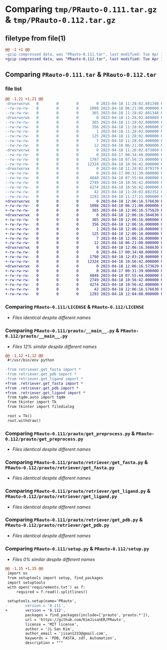# Comparing `tmp/PRauto-0.111.tar.gz` & `tmp/PRauto-0.112.tar.gz`

## filetype from file(1)

```diff
@@ -1 +1 @@
-gzip compressed data, was "PRauto-0.111.tar", last modified: Tue Apr 18 11:28:02 2023, max compression
+gzip compressed data, was "PRauto-0.112.tar", last modified: Tue Apr 18 12:06:16 2023, max compression
```

## Comparing `PRauto-0.111.tar` & `PRauto-0.112.tar`

### file list

```diff
@@ -1,21 +1,21 @@
-drwxrwxrwx   0        0        0        0 2023-04-18 11:28:02.881348 PRauto-0.111/
--rw-rw-rw-   0        0        0     1098 2023-04-18 06:21:00.000000 PRauto-0.111/LICENSE
--rw-rw-rw-   0        0        0      365 2023-04-18 11:28:02.881348 PRauto-0.111/PKG-INFO
-drwxrwxrwx   0        0        0        0 2023-04-18 11:28:02.869869 PRauto-0.111/PRauto.egg-info/
--rw-rw-rw-   0        0        0      365 2023-04-18 11:28:02.000000 PRauto-0.111/PRauto.egg-info/PKG-INFO
--rw-rw-rw-   0        0        0      356 2023-04-18 11:28:02.000000 PRauto-0.111/PRauto.egg-info/SOURCES.txt
--rw-rw-rw-   0        0        0        1 2023-04-18 11:28:02.000000 PRauto-0.111/PRauto.egg-info/dependency_links.txt
--rw-rw-rw-   0        0        0      125 2023-04-18 11:28:02.000000 PRauto-0.111/PRauto.egg-info/requires.txt
--rw-rw-rw-   0        0        0        7 2023-04-18 11:28:02.000000 PRauto-0.111/PRauto.egg-info/top_level.txt
--rw-rw-rw-   0        0        0       12 2023-04-18 06:21:00.000000 PRauto-0.111/README.md
-drwxrwxrwx   0        0        0        0 2023-04-18 11:28:02.873869 PRauto-0.111/prauto/
--rw-rw-rw-   0        0        0        0 2023-04-17 00:34:40.000000 PRauto-0.111/prauto/__init__.py
--rw-rw-rw-   0        0        0     1787 2023-04-18 07:56:33.000000 PRauto-0.111/prauto/__main__.py
--rw-rw-rw-   0        0        0    12324 2023-04-18 10:56:42.000000 PRauto-0.111/prauto/get_preprocess.py
-drwxrwxrwx   0        0        0        0 2023-04-18 11:28:02.879379 PRauto-0.111/prauto/retriever/
--rw-rw-rw-   0        0        0        0 2023-04-17 00:31:39.000000 PRauto-0.111/prauto/retriever/__init__.py
--rw-rw-rw-   0        0        0     4848 2023-04-18 07:55:44.000000 PRauto-0.111/prauto/retriever/get_fasta.py
--rw-rw-rw-   0        0        0     2749 2023-04-18 10:56:42.000000 PRauto-0.111/prauto/retriever/get_ligand.py
--rw-rw-rw-   0        0        0     4274 2023-04-18 10:56:42.000000 PRauto-0.111/prauto/retriever/get_pdb.py
--rw-rw-rw-   0        0        0       42 2023-04-18 11:28:02.882352 PRauto-0.111/setup.cfg
--rw-rw-rw-   0        0        0     1293 2023-04-18 11:27:21.000000 PRauto-0.111/setup.py
+drwxrwxrwx   0        0        0        0 2023-04-18 12:06:16.576630 PRauto-0.112/
+-rw-rw-rw-   0        0        0     1098 2023-04-18 06:21:00.000000 PRauto-0.112/LICENSE
+-rw-rw-rw-   0        0        0      365 2023-04-18 12:06:16.575629 PRauto-0.112/PKG-INFO
+drwxrwxrwx   0        0        0        0 2023-04-18 12:06:16.564630 PRauto-0.112/PRauto.egg-info/
+-rw-rw-rw-   0        0        0      365 2023-04-18 12:06:16.000000 PRauto-0.112/PRauto.egg-info/PKG-INFO
+-rw-rw-rw-   0        0        0      356 2023-04-18 12:06:16.000000 PRauto-0.112/PRauto.egg-info/SOURCES.txt
+-rw-rw-rw-   0        0        0        1 2023-04-18 12:06:16.000000 PRauto-0.112/PRauto.egg-info/dependency_links.txt
+-rw-rw-rw-   0        0        0      125 2023-04-18 12:06:16.000000 PRauto-0.112/PRauto.egg-info/requires.txt
+-rw-rw-rw-   0        0        0        7 2023-04-18 12:06:16.000000 PRauto-0.112/PRauto.egg-info/top_level.txt
+-rw-rw-rw-   0        0        0       12 2023-04-18 06:21:00.000000 PRauto-0.112/README.md
+drwxrwxrwx   0        0        0        0 2023-04-18 12:06:16.568630 PRauto-0.112/prauto/
+-rw-rw-rw-   0        0        0        0 2023-04-17 00:34:40.000000 PRauto-0.112/prauto/__init__.py
+-rw-rw-rw-   0        0        0     1790 2023-04-18 12:03:28.000000 PRauto-0.112/prauto/__main__.py
+-rw-rw-rw-   0        0        0    12324 2023-04-18 10:56:42.000000 PRauto-0.112/prauto/get_preprocess.py
+drwxrwxrwx   0        0        0        0 2023-04-18 12:06:16.573629 PRauto-0.112/prauto/retriever/
+-rw-rw-rw-   0        0        0        0 2023-04-17 00:31:39.000000 PRauto-0.112/prauto/retriever/__init__.py
+-rw-rw-rw-   0        0        0     4848 2023-04-18 07:55:44.000000 PRauto-0.112/prauto/retriever/get_fasta.py
+-rw-rw-rw-   0        0        0     2749 2023-04-18 10:56:42.000000 PRauto-0.112/prauto/retriever/get_ligand.py
+-rw-rw-rw-   0        0        0     4274 2023-04-18 10:56:42.000000 PRauto-0.112/prauto/retriever/get_pdb.py
+-rw-rw-rw-   0        0        0       42 2023-04-18 12:06:16.576630 PRauto-0.112/setup.cfg
+-rw-rw-rw-   0        0        0     1293 2023-04-18 12:04:08.000000 PRauto-0.112/setup.py
```

### Comparing `PRauto-0.111/LICENSE` & `PRauto-0.112/LICENSE`

 * *Files identical despite different names*

### Comparing `PRauto-0.111/prauto/__main__.py` & `PRauto-0.112/prauto/__main__.py`

 * *Files 12% similar despite different names*

```diff
@@ -1,12 +1,12 @@
 #!/usr/bin/env python
 
-from retriever.get_fasta import *
-from retriever.get_pdb import *
-from retriever.get_ligand import *
+from .retriever.get_fasta import *
+from .retriever.get_pdb import *
+from .retriever.get_ligand import *
 from tqdm.auto import tqdm
 from tkinter import Tk
 from tkinter import filedialog
 
 root = Tk()
 root.withdraw()
```

### Comparing `PRauto-0.111/prauto/get_preprocess.py` & `PRauto-0.112/prauto/get_preprocess.py`

 * *Files identical despite different names*

### Comparing `PRauto-0.111/prauto/retriever/get_fasta.py` & `PRauto-0.112/prauto/retriever/get_fasta.py`

 * *Files identical despite different names*

### Comparing `PRauto-0.111/prauto/retriever/get_ligand.py` & `PRauto-0.112/prauto/retriever/get_ligand.py`

 * *Files identical despite different names*

### Comparing `PRauto-0.111/prauto/retriever/get_pdb.py` & `PRauto-0.112/prauto/retriever/get_pdb.py`

 * *Files identical despite different names*

### Comparing `PRauto-0.111/setup.py` & `PRauto-0.112/setup.py`

 * *Files 0% similar despite different names*

```diff
@@ -1,15 +1,15 @@
 import os
 from setuptools import setup, find_packages
 import setuptools
 with open('requirements.txt') as f:
     required = f.read().splitlines()
 
 setuptools.setup(name='PRauto',
-        version = '0.111',
+        version = '0.112',
         packages = find_packages(include=['prauto','prauto.*']),
         url = 'https://github.com/KimJisanER/PRauto',
         license = 'MIT license',
         author = 'Ji San Kim',
         author_email = 'jisan1233@gmail.com',
         keywords = 'PDB, FASTA, sdf, Automation',
         description = """
```

